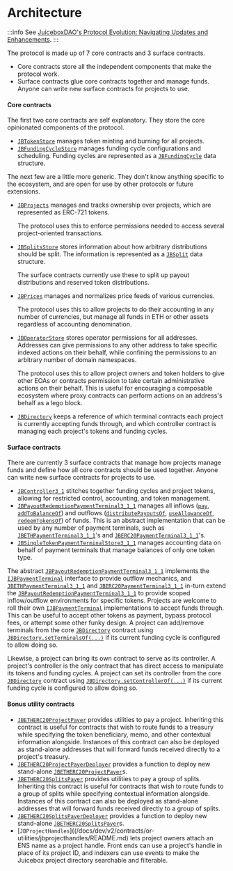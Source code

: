 # Architecture

:::info
See [JuiceboxDAO's Protocol Evolution: Navigating Updates and Enhancements](https://jango.eth.limo/31469E9F-8C0D-49E9-8003-0077674708A6/README.md).
:::

The protocol is made up of 7 core contracts and 3 surface contracts.

* Core contracts store all the independent components that make the protocol work.
* Surface contracts glue core contracts together and manage funds. Anyone can write new surface contracts for projects to use.

#### Core contracts

The first two core contracts are self explanatory. They store the core opinionated components of the protocol.

* [`JBTokenStore`](/docs/dev/v3/api/contracts/jbtokenstore/README.md) manages token minting and burning for all projects.
* [`JBFundingCycleStore`](/docs/dev/v3/api/contracts/jbfundingcyclestore/README.md) manages funding cycle configurations and scheduling. Funding cycles are represented as a [`JBFundingCycle`](/docs/dev/v3/api/data-structures/jbfundingcycle.md) data structure.

The next few are a little more generic. They don't know anything specific to the ecosystem, and are open for use by other protocols or future extensions.

*   [`JBProjects`](/docs/dev/v3/api/contracts/jbprojects/README.md) manages and tracks ownership over projects, which are represented as ERC-721 tokens.

    The protocol uses this to enforce permissions needed to access several project-oriented transactions.
*   [`JBSplitsStore`](/docs/dev/v3/api/contracts/jbsplitsstore/README.md) stores information about how arbitrary distributions should be split. The information is represented as a [`JBSplit`](/docs/dev/v3/api/data-structures/jbsplit.md) data structure.

    The surface contracts currently use these to split up payout distributions and reserved token distributions.
*   [`JBPrices`](/docs/dev/v3/api/contracts/jbprices/README.md) manages and normalizes price feeds of various currencies.

    The protocol uses this to allow projects to do their accounting in any number of currencies, but manage all funds in ETH or other assets regardless of accounting denomination.
*   [`JBOperatorStore`](/docs/dev/v3/api/contracts/jboperatorstore/README.md) stores operator permissions for all addresses. Addresses can give permissions to any other address to take specific indexed actions on their behalf, while confining the permissions to an arbitrary number of domain namespaces.

    The protocol uses this to allow project owners and token holders to give other EOAs or contracts permission to take certain administrative actions on their behalf. This is useful for encouraging a composable ecosystem where proxy contracts can perform actions on an address's behalf as a lego block.

* [`JBDirectory`](/docs/dev/v3/api/contracts/jbdirectory/README.md) keeps a reference of which terminal contracts each project is currently accepting funds through, and which controller contract is managing each project's tokens and funding cycles.

#### Surface contracts

There are currently 3 surface contracts that manage how projects manage funds and define how all core contracts should be used together. Anyone can write new surface contracts for projects to use.

* [`JBController3_1`](/docs/dev/v3/api/contracts/or-controllers/jbcontroller3_1.md) stitches together funding cycles and project tokens, allowing for restricted control, accounting, and token management.
* [`JBPayoutRedemptionPaymentTerminal3_1_1`](/docs/dev/v3/api/contracts/or-payment-terminals/or-abstract/jbpayoutredemptionpaymentterminal3_1_1.md) manages all inflows ([`pay`](/docs/dev/v3/api/contracts/or-payment-terminals/or-abstract/jbpayoutredemptionpaymentterminal3_1_1.md#pay), [`addToBalanceOf`](/docs/dev/v3/api/contracts/or-payment-terminals/or-abstract/jbpayoutredemptionpaymentterminal3_1_1.md#addtobalanceof)) and outflows ([`distributePayoutsOf`](/docs/dev/v3/api/contracts/or-payment-terminals/or-abstract/jbpayoutredemptionpaymentterminal3_1_1.md#distributepayoutsof), [`useAllowanceOf`](/docs/dev/v3/api/contracts/or-payment-terminals/or-abstract/jbpayoutredemptionpaymentterminal3_1_1.md#useallowanceof), [`redeemTokensOf`](/docs/dev/v3/api/contracts/or-payment-terminals/or-abstract/jbpayoutredemptionpaymentterminal3_1_1.md#redeemtokensof)) of funds. This is an abstract implementation that can be used by any number of payment terminals, such as [`JBETHPaymentTerminal3_1_1`](/docs/dev/v3/api/contracts/or-payment-terminals/jbethpaymentterminal3_1_1.md)'s and [`JBERC20PaymentTerminal3_1_1`](/docs/dev/v3/api/contracts/or-payment-terminals/jberc20paymentterminal3_1_1.md)'s.
* [`JBSingleTokenPaymentTerminalStore3_1_1`](/docs/dev/v3/api/contracts/jbsingletokenpaymentterminalstore3_1_1.md) manages accounting data on behalf of payment terminals that manage balances of only one token type.

The abstract [`JBPayoutRedemptionPaymentTerminal3_1_1`](/docs/dev/v3/api/contracts/or-payment-terminals/or-abstract/jbpayoutredemptionpaymentterminal3_1_1.md) implements the [`IJBPaymentTerminal`](/docs/dev/v3/api/interfaces/ijbpaymentterminal.md) interface to provide outflow mechanics, and [`JBETHPaymentTerminal3_1_1`](/docs/dev/v3/api/contracts/or-payment-terminals/jbethpaymentterminal3_1_1.md) and [`JBERC20PaymentTerminal3_1_1`](/docs/dev/v3/api/contracts/or-payment-terminals/jberc20paymentterminal3_1_1.md) in-turn extend the [`JBPayoutRedemptionPaymentTerminal3_1_1`](/docs/dev/v3/api/contracts/or-payment-terminals/or-abstract/jbpayoutredemptionpaymentterminal3_1_1.md) to provide scoped inflow/outflow environments for specific tokens. Projects are welcome to roll their own [`IJBPaymentTerminal`](/docs/dev/v3/api/interfaces/ijbpaymentterminal.md) implementations to accept funds through. This can be useful to accept other tokens as payment, bypass protocol fees, or attempt some other funky design. A project can add/remove terminals from the core [`JBDirectory`](/docs/dev/v3/api/contracts/jbdirectory/README.md) contract using [`JBDirectory.setTerminalsOf(...)`](/docs/dev/v3/api/contracts/jbdirectory/write/setterminalsof.md) if its current funding cycle is configured to allow doing so.

Likewise, a project can bring its own contract to serve as its controller. A project's controller is the only contract that has direct access to manipulate its tokens and funding cycles. A project can set its controller from the core [`JBDirectory`](/docs/dev/v3/api/contracts/jbdirectory/README.md) contract using [`JBDirectory.setControllerOf(...)`](/docs/dev/v3/api/contracts/jbdirectory/write/setcontrollerof.md) if its current funding cycle is configured to allow doing so.

#### Bonus utility contracts

* [`JBETHERC20ProjectPayer`](/docs/dev/v3/api/contracts/or-utilities/jbetherc20projectpayer.md) provides utilities to pay a project. Inheriting this contract is useful for contracts that wish to route funds to a treasury while specifying the token beneficiary, memo, and other contextual information alongside. Instances of this contract can also be deployed as stand-alone addresses that will forward funds received directly to a project's treasury.
* [`JBETHERC20ProjectPayerDeployer`](/docs/dev/v3/api/contracts/or-utilities/jbetherc20projectpayerdeployer.md) provides a function to deploy new stand-alone [`JBETHERC20ProjectPayer`](/docs/dev/v3/api/contracts/or-utilities/jbetherc20projectpayer.md)s.
* [`JBETHERC20SplitsPayer`](/docs/dev/v3/api/contracts/or-utilities/jbetherc20splitspayer.md) provides utilities to pay a group of splits. Inheriting this contract is useful for contracts that wish to route funds to a group of splits while specifying contextual information alongside. Instances of this contract can also be deployed as stand-alone addresses that will forward funds received directly to a group of splits.
* [`JBETHERC20SplitsPayerDeployer`](/docs/dev/v3/api/contracts/or-utilities/jbetherc20splitspayerdeployer.md) provides a function to deploy new stand-alone [`JBETHERC20SplitsPayer`](/docs/dev/v3/api/contracts/or-utilities/jbetherc20splitspayer.md)s.
* [`JBProjectHandles`]((/docs/dev/v2/contracts/or-utilities/jbprojecthandles/README.md) lets project owners attach an ENS name as a project handle. Front ends can use a project's handle in place of its project ID, and indexers can use events to make the Juicebox project directory searchable and filterable.

<!-- ## [Visual map](www.figma.com/file/qGZbvt4kWgDJOntra7L960/JBV2) -->
